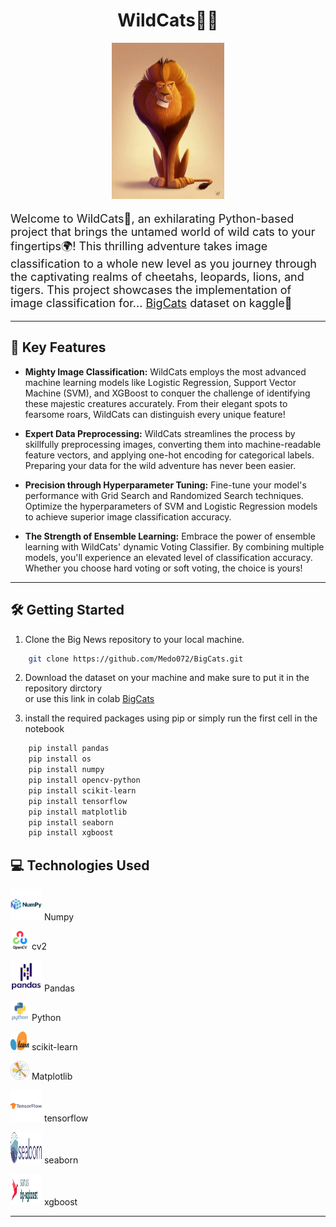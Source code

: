 <h1 align="center" id="title">WildCats🐱‍👤</h1>
<div align="center">
  <img src="/assets/ArtStationExplore.jpeg" alt="WildCats" width="180" height="250"/>
</div>

<p style="font-size: 18px;">Welcome to WildCats🦁, an exhilarating Python-based project that brings the untamed world of wild cats to your fingertips🌍! This thrilling adventure takes image classification to a whole new level as you journey through the captivating realms of cheetahs, leopards, lions, and tigers.
This project showcases the implementation of image classification for...
<a href="https://www.kaggle.com/datasets/patriciabrezeanubig-cats-image-classification-dataset?select=animals">BigCats</a>
dataset on kaggle🎇</p>
<hr>

<h2>🧐 Key Features</h2>

* **Mighty Image Classification:** WildCats employs the most advanced machine learning models like Logistic Regression, Support Vector Machine (SVM), and XGBoost to conquer the challenge of identifying these majestic creatures accurately. From their elegant spots to fearsome roars, WildCats can distinguish every unique feature!

* **Expert Data Preprocessing:** WildCats streamlines the process by skillfully preprocessing images, converting them into machine-readable feature vectors, and applying one-hot encoding for categorical labels. Preparing your data for the wild adventure has never been easier.

* **Precision through Hyperparameter Tuning:** Fine-tune your model's performance with Grid Search and Randomized Search techniques. Optimize the hyperparameters of SVM and Logistic Regression models to achieve superior image classification accuracy.

* **The Strength of Ensemble Learning:** Embrace the power of ensemble learning with WildCats' dynamic Voting Classifier. By combining multiple models, you'll experience an elevated level of classification accuracy. Whether you choose hard voting or soft voting, the choice is yours!
<hr>

<h2>🛠️ Getting Started</h2>

1. Clone the Big News repository to your local machine.

```bash
    git clone https://github.com/Medo072/BigCats.git
```

2. Download the dataset on your machine and make sure to put it in the repository dirctory   
or use this link in colab 
    [BigCats](https://www.kaggle.com/datasets/patriciabrezeanubig-cats-image-classification-dataset?select=animals)

3. install the required packages using pip or simply run the first cell in the notebook
```bash  
    pip install pandas
    pip install os
    pip install numpy 
    pip install opencv-python
    pip install scikit-learn
    pip install tensorflow
    pip install matplotlib
    pip install seaborn
    pip install xgboost
```

<h2>💻 Technologies Used</h2>

<img src="https://github.com/devicons/devicon/blob/master/icons/numpy/numpy-original-wordmark.svg" alt="Numpy" title="Numpy" width="50" height="50"/> Numpy

<img src="https://github.com/devicons/devicon/blob/master/icons/opencv/opencv-original-wordmark.svg" alt="cv2" title="cv2" width="30" height="30"/> cv2  


<img src="https://github.com/devicons/devicon/blob/master/icons/pandas/pandas-original-wordmark.svg" alt="Pandas" title="Pandas" width="50" height="50"/> Pandas  

<img src="https://github.com/devicons/devicon/blob/master/icons/python/python-original-wordmark.svg" alt="Python" title="Python" width="30" height="30"/> Python    

<img src="assets/Scikit_learn_logo_small.svg" alt="Sklearn" title="sklearn" width="30" height="30"/> scikit-learn     

<img src="/assets/Matplotlib-logo.svg" alt="Matplotlib" title="Matplotlib" width="30" height="30"/> Matplotlib       

<img src="https://github.com/devicons/devicon/blob/master/icons/tensorflow/tensorflow-original-wordmark.svg" alt="tensorflow" title="tensorflow" width="50" height="50"/> tensorflow      

<img src="/assets/seaborn-seeklogo.com.svg" alt="seaborn" title="seaborn" width="50" height="50"/> seaborn  

<img src="https://github.com/sarus-tech/dp-xgboost/blob/master/logo-dp-xgboost.svg" alt="Xgb" title="Xgb" width="50" height="50"/> xgboost     

<hr>
